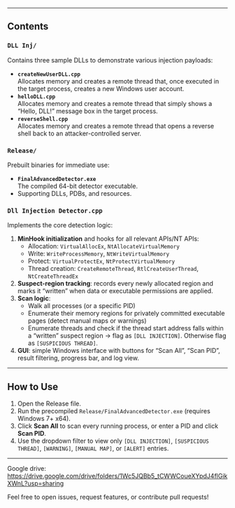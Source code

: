 
---

## Contents

### `DLL Inj/`  
Contains three sample DLLs to demonstrate various injection payloads:
- **`createNewUserDLL.cpp`**  
  Allocates memory and creates a remote thread that, once executed in the target process, creates a new Windows user account.
- **`helloDLL.cpp`**  
  Allocates memory and creates a remote thread that simply shows a “Hello, DLL!” message box in the target process.
- **`reverseShell.cpp`**  
  Allocates memory and creates a remote thread that opens a reverse shell back to an attacker-controlled server.

### `Release/`  
Prebuilt binaries for immediate use:
- **`FinalAdvancedDetector.exe`**  
  The compiled 64-bit detector executable.
- Supporting DLLs, PDBs, and resources.

### `Dll Injection Detector.cpp`  
Implements the core detection logic:
1. **MinHook initialization** and hooks for all relevant APIs/NT APIs:  
   - Allocation: `VirtualAllocEx`, `NtAllocateVirtualMemory`  
   - Write: `WriteProcessMemory`, `NtWriteVirtualMemory`  
   - Protect: `VirtualProtectEx`, `NtProtectVirtualMemory`  
   - Thread creation: `CreateRemoteThread`, `RtlCreateUserThread`, `NtCreateThreadEx`
2. **Suspect-region tracking**: records every newly allocated region and marks it “written” when data or executable permissions are applied.
3. **Scan logic**:  
   - Walk all processes (or a specific PID)  
   - Enumerate their memory regions for privately committed executable pages (detect manual maps or warnings)  
   - Enumerate threads and check if the thread start address falls within a “written” suspect region → flag as `[DLL INJECTION]`. Otherwise flag as `[SUSPICIOUS THREAD]`.
4. **GUI**: simple Windows interface with buttons for “Scan All”, “Scan PID”, result filtering, progress bar, and log view.

---

## How to Use

1. Open the Release file.
2. Run the precompiled `Release/FinalAdvancedDetector.exe` (requires Windows 7+ x64).  
3. Click **Scan All** to scan every running process, or enter a PID and click **Scan PID**.
4. Use the dropdown filter to view only `[DLL INJECTION]`, `[SUSPICIOUS THREAD]`, `[WARNING]`, `[MANUAL MAP]`, or `[ALERT]` entries.
---
Google drive: https://drive.google.com/drive/folders/1Wc5JQBb5_tCWWCoueXYpdJ4flGikXWnL?usp=sharing

Feel free to open issues, request features, or contribute pull requests!
